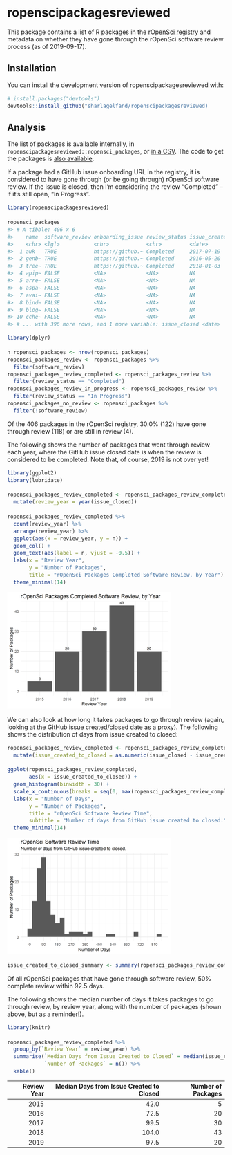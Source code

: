 
<!-- README.md is generated from README.Rmd. Please edit that file -->

# ropenscipackagesreviewed

This package contains a list of R packages in the [rOpenSci
registry](https://github.com/ropensci/roregistry/) and metadata on
whether they have gone through the rOpenSci software review process (as
of 2019-09-17).

## Installation

You can install the development version of ropenscipackagesreviewed
with:

``` r
# install.packages("devtools")
devtools::install_github("sharlagelfand/ropenscipackagesreviewed)
```

## Analysis

The list of packages is available internally, in
`ropenscipackagesreviewed::ropensci_packages`, or [in a
CSV](https://github.com/sharlagelfand/ropenscipackagesreviewed/blob/master/data-raw/ropensci_packages.csv).
The code to get the packages is [also
available](https://github.com/sharlagelfand/ropenscipackagesreviewed/blob/master/data-raw/ropensci_packages.R).

If a package had a GitHub issue onboarding URL in the registry, it is
considered to have gone through (or be going through) rOpenSci software
review. If the issue is closed, then I’m considering the review
“Completed” – if it’s still open, “In Progress”.

``` r
library(ropenscipackagesreviewed)

ropensci_packages
#> # A tibble: 406 x 6
#>    name  software_review onboarding_issue review_status issue_created
#>    <chr> <lgl>           <chr>            <chr>         <date>       
#>  1 auk   TRUE            https://github.~ Completed     2017-07-19   
#>  2 genb~ TRUE            https://github.~ Completed     2016-05-20   
#>  3 tree~ TRUE            https://github.~ Completed     2018-01-03   
#>  4 apip~ FALSE           <NA>             <NA>          NA           
#>  5 arre~ FALSE           <NA>             <NA>          NA           
#>  6 aspa~ FALSE           <NA>             <NA>          NA           
#>  7 avai~ FALSE           <NA>             <NA>          NA           
#>  8 bind~ FALSE           <NA>             <NA>          NA           
#>  9 blog~ FALSE           <NA>             <NA>          NA           
#> 10 cche~ FALSE           <NA>             <NA>          NA           
#> # ... with 396 more rows, and 1 more variable: issue_closed <date>
```

``` r
library(dplyr)

n_ropensci_packages <- nrow(ropensci_packages)
ropensci_packages_review <- ropensci_packages %>%
  filter(software_review)
ropensci_packages_review_completed <- ropensci_packages_review %>%
  filter(review_status == "Completed")
ropensci_packages_review_in_progress <- ropensci_packages_review %>%
  filter(review_status == "In Progress")
ropensci_packages_no_review <- ropensci_packages %>%
  filter(!software_review)
```

Of the 406 packages in the rOpenSci registry, 30.0% (122) have gone
through review (118) or are still in review (4).

The following shows the number of packages that went through review each
year, where the GitHub issue closed date is when the review is
considered to be completed. Note that, of course, 2019 is not over yet\!

``` r
library(ggplot2)
library(lubridate)

ropensci_packages_review_completed <- ropensci_packages_review_completed %>%
  mutate(review_year = year(issue_closed))

ropensci_packages_review_completed %>%
  count(review_year) %>%
  arrange(review_year) %>%
  ggplot(aes(x = review_year, y = n)) +
  geom_col() + 
  geom_text(aes(label = n, vjust = -0.5)) +
  labs(x = "Review Year",
       y = "Number of Packages",
       title = "rOpenSci Packages Completed Software Review, by Year") + 
  theme_minimal(14)
```

<img src="man/figures/README-packages-reviewed-by-year-1.png" width="75%" />

We can also look at how long it takes packages to go through review
(again, looking at the GitHub issue created/closed date as a proxy). The
following shows the distribution of days from issue created to closed:

``` r
ropensci_packages_review_completed <- ropensci_packages_review_completed %>%
  mutate(issue_created_to_closed = as.numeric(issue_closed - issue_created))

ggplot(ropensci_packages_review_completed,
       aes(x = issue_created_to_closed)) + 
  geom_histogram(binwidth = 30) + 
  scale_x_continuous(breaks = seq(0, max(ropensci_packages_review_completed[["issue_created_to_closed"]]), 90)) + 
  labs(x = "Number of Days",
       y = "Number of Packages",
       title = "rOpenSci Software Review Time",
       subtitle = "Number of days from GitHub issue created to closed.") + 
  theme_minimal(14)
```

<img src="man/figures/README-days-to-review-1.png" width="75%" />

``` r
issue_created_to_closed_summary <- summary(ropensci_packages_review_completed[["issue_created_to_closed"]])
```

Of all rOpenSci packages that have gone through software review, 50%
complete review within 92.5 days.

The following shows the median number of days it takes packages to go
through review, by review year, along with the number of packages (shown
above, but as a reminder\!).

``` r
library(knitr)

ropensci_packages_review_completed %>%
  group_by(`Review Year` = review_year) %>%
  summarise(`Median Days from Issue Created to Closed` = median(issue_created_to_closed),
            `Number of Packages` = n()) %>%
  kable()
```

| Review Year | Median Days from Issue Created to Closed | Number of Packages |
| ----------: | ---------------------------------------: | -----------------: |
|        2015 |                                     42.0 |                  5 |
|        2016 |                                     72.5 |                 20 |
|        2017 |                                     99.5 |                 30 |
|        2018 |                                    104.0 |                 43 |
|        2019 |                                     97.5 |                 20 |
